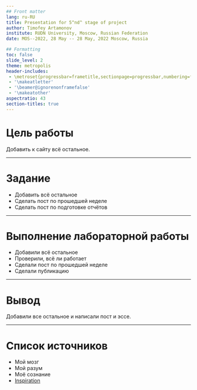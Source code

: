 ```yaml
---
## Front matter
lang: ru-RU
title: Presentation for 5^nd^ stage of project
author: Timofey Artamonov
institute: RUDN University, Moscow, Russian Federation
date: MOS--2022, 28 May -- 28 May, 2022 Moscow, Russia

## Formatting
toc: false
slide_level: 2
theme: metropolis
header-includes: 
 - \metroset{progressbar=frametitle,sectionpage=progressbar,numbering=fraction}
 - '\makeatletter'
 - '\beamer@ignorenonframefalse'
 - '\makeatother'
aspectratio: 43
section-titles: true
---
```


# Цель работы

Добавить к сайту всё остальное.

---

# Задание

* Добавить всё остальное
* Сделать пост по прошедшей неделе
* Сделать пост по подготовке отчётов
 
---

# Выполнение лабораторной работы

* Добавили всё остальное
* Проверили, всё ли работает
* Сделали пост по прошедшей неделе
* Сделали публикацию

---

# Вывод

Добавили все остальное и написали пост и эссе.

---

# Список источников

* Мой мозг
* Мой разум
* Моё сознание
* [Inspiration](https://youtu.be/7OYFay9Bel4)
